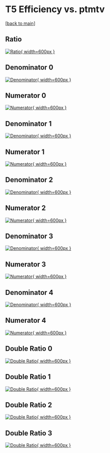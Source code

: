 # T5 Efficiency vs. ptmtv

[[back to main](./)]



## Ratio

[![Ratio](../mtv/var/T5_loweta_11_0_eff_ptmtv.png){ width=600px }](../mtv/var/T5_loweta_11_0_eff_ptmtv.pdf)

## Denominator 0

[![Denominator](../mtv/den/T5_loweta_11_0_eff_ptmtv_den0.png){ width=600px }](../mtv/den/T5_loweta_11_0_eff_ptmtv_den0.pdf)

## Numerator 0

[![Numerator](../mtv/num/T5_loweta_11_0_eff_ptmtv_num0.png){ width=600px }](../mtv/num/T5_loweta_11_0_eff_ptmtv_num0.pdf)

## Denominator 1

[![Denominator](../mtv/den/T5_loweta_11_0_eff_ptmtv_den1.png){ width=600px }](../mtv/den/T5_loweta_11_0_eff_ptmtv_den1.pdf)

## Numerator 1

[![Numerator](../mtv/num/T5_loweta_11_0_eff_ptmtv_num1.png){ width=600px }](../mtv/num/T5_loweta_11_0_eff_ptmtv_num1.pdf)

## Denominator 2

[![Denominator](../mtv/den/T5_loweta_11_0_eff_ptmtv_den2.png){ width=600px }](../mtv/den/T5_loweta_11_0_eff_ptmtv_den2.pdf)

## Numerator 2

[![Numerator](../mtv/num/T5_loweta_11_0_eff_ptmtv_num2.png){ width=600px }](../mtv/num/T5_loweta_11_0_eff_ptmtv_num2.pdf)

## Denominator 3

[![Denominator](../mtv/den/T5_loweta_11_0_eff_ptmtv_den3.png){ width=600px }](../mtv/den/T5_loweta_11_0_eff_ptmtv_den3.pdf)

## Numerator 3

[![Numerator](../mtv/num/T5_loweta_11_0_eff_ptmtv_num3.png){ width=600px }](../mtv/num/T5_loweta_11_0_eff_ptmtv_num3.pdf)

## Denominator 4

[![Denominator](../mtv/den/T5_loweta_11_0_eff_ptmtv_den4.png){ width=600px }](../mtv/den/T5_loweta_11_0_eff_ptmtv_den4.pdf)

## Numerator 4

[![Numerator](../mtv/num/T5_loweta_11_0_eff_ptmtv_num4.png){ width=600px }](../mtv/num/T5_loweta_11_0_eff_ptmtv_num4.pdf)

## Double Ratio 0

[![Double Ratio](../mtv/ratio/T5_loweta_11_0_eff_ptmtv_ratio0.png){ width=600px }](../mtv/ratio/T5_loweta_11_0_eff_ptmtv_ratio0.pdf)

## Double Ratio 1

[![Double Ratio](../mtv/ratio/T5_loweta_11_0_eff_ptmtv_ratio1.png){ width=600px }](../mtv/ratio/T5_loweta_11_0_eff_ptmtv_ratio1.pdf)

## Double Ratio 2

[![Double Ratio](../mtv/ratio/T5_loweta_11_0_eff_ptmtv_ratio2.png){ width=600px }](../mtv/ratio/T5_loweta_11_0_eff_ptmtv_ratio2.pdf)

## Double Ratio 3

[![Double Ratio](../mtv/ratio/T5_loweta_11_0_eff_ptmtv_ratio3.png){ width=600px }](../mtv/ratio/T5_loweta_11_0_eff_ptmtv_ratio3.pdf)

